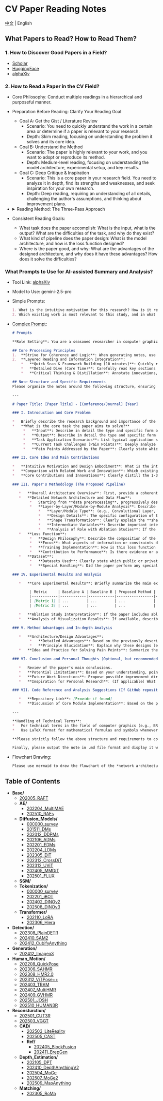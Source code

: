 # CV Paper Reading Notes

[中文](./README_CN.md) | English

## What Papers to Read? How to Read Them?

### 1. How to Discover Good Papers in a Field?

- [Scholar](https://www.scholar-inbox.com/)
- [HuggingFace](https://huggingface.co/papers/)
- [alphaXiv](https://www.alphaxiv.org/)

### 2. How to Read a Paper in the CV Field?

- Core Philosophy: Conduct multiple readings in a hierarchical and purposeful manner.
- Preparation Before Reading: Clarify Your Reading Goal
  - Goal A: Get the Gist / Literature Review
    - Scenario: You need to quickly understand the work in a certain area or determine if a paper is relevant to your research.
    - Depth: Skim reading, focusing on understanding the problem it solves and its core idea.
  - Goal B: Understand the Method
    - Scenario: The paper is highly relevant to your work, and you want to adopt or reproduce its method.
    - Depth: Medium-level reading, focusing on understanding the model architecture, experimental setup, and key results.
  - Goal C: Deep Critique & Inspiration
    - Scenario: This is a core paper in your research field. You need to analyze it in depth, find its strengths and weaknesses, and seek inspiration for your own research.
    - Depth: Deep reading, requiring an understanding of all details, challenging the author's assumptions, and thinking about improvement plans.
- <details>
  <summary>Reading Method: The Three-Pass Approach</summary>

  - **First Pass: Get a Bird's-Eye View, Build a Framework (5-10 minutes)**

    - Goal: Quickly assess the paper's relevance and build a high-level understanding. **Focus only on "what it is" and "how good it is."**
    - Reading Order and Content:
      1. **Title**: Quickly grasp the topic.
      2. **Abstract**: This is the essence of the paper. Read it carefully to find answers to:
         1. Context: What is the problem domain?
         2. Problem: What specific pain point does it address?
         3. Method: What core method does it propose?
         4. Results: How good are the results?
      3. **Figures & Tables**: **This is the soul of a CV paper.**
         1. Prioritize the Architecture Figure: It visualizes the model's structure more intuitively than text.
         2. Look at the Results Table: Find the main results table, focusing on their method (usually the bolded row) and comparing it with the State-of-the-Art (SOTA) or key baselines. Did the metrics improve or decline?
         3. Examine Qualitative Results: Look at the generated images, detection boxes, or segmentation results to get an intuitive feel for the performance.
      4. **Introduction**: Skim through, focusing on the **last paragraph**. Authors usually summarize their contributions here.
      5. **Conclusion**: Read it quickly. It restates the core ideas and findings and points to future research directions.
    - After the first pass, you should be able to answer:
      - What problem does this paper solve?
      - What is its core idea?
      - What are its main achievements?
      - Is this paper worth more of my time?

  - **Second Pass: Dive into Details, Understand the Method (approx. 1 hour)**

    - Goal: Understand the specific implementation details of the method. **Focus on "how it's done" and "how it's evaluated."**
    - Reading Order and Content:
      1. **Methodology / Approach**: This is the core of this pass.
         1. Carefully re-read the architecture diagram and align it with the text description to ensure you understand how data flows through the model.
         2. Focus on Key Modules: Authors will typically detail their innovations (e.g., a new attention module, a new loss function). Understand the input, output, and internal logic of these modules.
         3. Mark Unfamiliar Terms and Formulas: Don't get stuck on complex mathematical derivations for now. Mark them and try to understand the **physical meaning** (the purpose) of the formulas first.
      2. **Experiments / Implementation Details**:
         1. Datasets: Which public datasets did they use? (e.g., ImageNet, COCO)
         2. Evaluation Metrics: What metrics did they use to measure performance? (e.g., mAP, IoU, PSNR)
         3. Baselines: Who did they mainly compare against?
         4. Training Details: Learning rate, optimizer, data augmentation, etc. This information is crucial for reproduction.
      3. **Ablation Studies**: **This is an extremely important part of CV papers!**
         1. Authors use a "control variables" approach to remove or replace their proposed new modules one by one to prove that **each innovation is effective**. Reading this part carefully will give you a deep understanding of the author's design philosophy and the contribution of each component.
    - After the second pass, you should be able to:
      - Clearly explain to others how the model works.
      - Understand how the authors proved their method's effectiveness through experiments.
      - Have a rough plan for how to reproduce the paper.

  - **Third Pass: Critical Thinking, "Virtual-Replication" (1-N hours)**

    - Goal: Achieve an expert-level understanding, be able to critically evaluate the work, and draw inspiration from it. **Focus on "why" and "what if."**
    - Reading Order and Content:
      1. Deep Dive into Mathematical Details: Go back to the formulas you marked in the second pass and try to derive them from scratch. Make sure you understand every assumption.
      2. Critically Examine the Method and Experiments:
         1. Ask "why": **Why** did the authors design it this way? Are there better alternatives?
         2. Look for "loopholes": Is the experimental comparison fair? Are there signs of "hyperparameter tuning"? Do the reported metrics hide performance degradation in some aspects? Are there strong baselines they deliberately avoided comparing against?
         3. Consider Limitations: Under what circumstances might this method fail?
      3. Read the Related Work Section in Detail:
         1. After understanding the paper's work, go back and read the related work section carefully. This will help you to more clearly position this paper in the broader knowledge map of the field and understand its **true innovation**.
      4. Find Points of Inspiration:
         1. Ask "what if": **What if** I apply this module to my own task? **What if** I combine the strengths of method A and method B?
         2. Pay attention to the **Future Work** mentioned in the conclusion, as these are often good research directions.
    - After the third pass, you should be able to:
      - Evaluate the paper's strengths and weaknesses comprehensively, like a reviewer.
      - Generate new research ideas or know how to apply it to your projects.
      - (Ideally) Be able to start reproducing the paper's core code.

  </details>

- Consistent Reading Goals:
  - What task does the paper accomplish: What is the input, what is the output? What are the difficulties of the task, and why do they exist?
  - What kind of pipeline does the paper design: What is the model architecture, and how is the loss function designed?
  - Where is the paper good, and why: What are the advantages of the designed architecture, and why does it have these advantages? How does it solve the difficulties?

### What Prompts to Use for AI-assisted Summary and Analysis?

- Tool Link: [alphaXiv](https://www.alphaxiv.org/)
- Model to Use: gemini-2.5-pro
- Simple Prompts:
  ```markdown
  1. What is the intuitive motivation for this research? How is it reflected in the technical design?
  2. Which existing work is most relevant to this study, and in what key aspects has it been improved or innovated upon?
  ```
- [Complex Prompt](./.prompts/cv_paper_notes_en.md):
  ```markdown
  # Prompts
  
  **Role Setting**: You are a seasoned researcher in computer graphics, adept at extracting deep insights from academic papers and organizing notes with high coherence and logical rigor. Your goal is to generate an in-depth research note that is not only comprehensive but also easy to understand and review.
  
  ## Core Processing Principles
  1.  **Strive for Coherence and Logic**: When generating notes, use fluent narrative language as much as possible, reducing unnecessary bullet points and isolated paragraphs. Ensure natural transitions and logical connections between different analysis modules (such as task description, methodology, experiments, advantage analysis, etc.) to form a cohesive, in-depth interpretation.
  2.  **Layered Reading and Information Integration**:
      *   **Quick Scan & Framework Building (10 minutes)**: Quickly read the abstract, introduction, and conclusion to understand the paper's core contributions and general structure.
      *   **Detailed Dive (Core Time)**: Carefully read key sections such as methodology, experimental design, network architecture, and loss functions.
      *   **Critical Thinking & Distillation**: Annotate innovations, potential limitations, and reflect on their underlying principles and potential impact.
  
  ## Note Structure and Specific Requirements
  Please organize the notes around the following structure, ensuring that each part is detailed and coherent:
  
  ---
  
  # Paper Title: [Paper Title] - [Conference/Journal] [Year]
  
  ### I. Introduction and Core Problem
  
  *   Briefly describe the research background and importance of the paper.
  *   **What is the core task the paper aims to solve?**
       *   **Input**: Describe in detail the type and specific form of the input data. For example, is it a single/multiple images, point clouds, text descriptions, or something else? Please specify its **data dimension/shape** (e.g., `[Batch_size, Channels, Height, Width]` for images, `[Batch_size, Num_points, Feature_dim]` for point clouds). If the input design is special (e.g., specific encoding methods, multimodal input fusion), please explain it systematically.
       *   **Output**: Describe in detail the type and specific form of the output data, also specifying its **data dimension/shape**. For example, is it a generated image, 3D model, segmentation mask, transformation parameters, or something else?
       *   **Task Application Scenarios**: List typical application scenarios of this task in computer graphics or other related fields.
       *   **Current Task Challenges (Pain Points)**: Deeply analyze the main difficulties faced by the current task. Why do these become difficulties (e.g., high computational complexity, data sparsity, lack of realism, weak generalization ability, etc.)?
       *   **Pain Points Addressed by the Paper**: Clearly state which of the above difficulties this paper focuses on designing and improving.
  
  ### II. Core Idea and Main Contributions
  
  *   **Intuitive Motivation and Design Embodiment**: What is the intuitive motivation for this research? How is this motivation reflected in the paper's technical design?
  *   **Comparison with Related Work and Innovation**: Which existing work(s) is this research most related to? In what key aspects does it improve upon or propose new ideas compared to these related works?
  *   **Core Contributions and Innovations**: Clearly distill the 1-3 most significant core contributions and innovations of the paper.
  
  ### III. Paper's Methodology (The Proposed Pipeline)
  
     *   **Overall Architecture Overview**: First, provide a coherent paragraph describing the overall pipeline of the proposed method/model.
     *   **Detailed Network Architecture and Data Flow**:
          *   Starting from **data preprocessing**, progressively describe how data flows through the network to the final output.
          *   **Layer-by-Layer/Module-by-Module Analysis**: Describe the design of each key layer or module in the network in detail. This includes, but is not limited to:
              *   **Layer/Module Type**: (e.g., Convolutional Layer, Transformer Encoder, Attention Mechanism, Custom-designed Block, etc.).
              *   **Design Details**: The specific configuration of the layer/module (e.g., kernel size, stride, channel changes, activation functions, normalization methods). If a module is novel or crucial, explain its internal structure and working principle in detail.
              *   **Shape Transformation**: Clearly explain the **shape or dimension change** of the data after passing through each layer/module.
              *   **Intermediate Variables**: Describe important intermediate feature representations and their significance.
              *   **Analysis of Role with Ablation Studies**: If the paper includes ablation studies, combine the experimental results to explain the specific contribution and role of each key layer/module or data processing step to the final performance.
     *   **Loss Function**:
          *   **Design Philosophy**: Describe the composition of the loss function in detail. What parts does it consist of? What is the mathematical form of each part?
          *   **Focus**: What aspects of information or constraints does the loss function primarily focus on (e.g., pixel-level reconstruction, perceptual similarity, structural consistency, adversarial loss, etc.)?
          *   **Training Implementation**: How is this loss function applied during the training process? Are there special weighting or scheduling strategies?
          *   **Contribution to Performance**: Is there evidence or analysis in the paper demonstrating the specific contribution of this loss function design to the final performance?
     *   **Dataset**:
          *   **Datasets Used**: Clearly state which public or private datasets were used for training and evaluation.
          *   **Special Handling**: Did the paper perform any special preprocessing, data augmentation, filtering, or construction on the datasets? If so, describe the specific methods and their stated purpose or effect.
  
  ### IV. Experimental Results and Analysis
  
     *   **Core Experimental Results**: Briefly summarize the main experimental results, interpreting them in coherent language. Key comparison tables from the paper can be used for assistance, but the focus is on interpretation. Please strictly use the data from the paper and do not fabricate data.
  
          | Metric     | Baseline A | Baseline B | Proposed Method | Improvement |
          |------------|------------|------------|-----------------|-------------|
          | [Metric 1] | ...        | ...        | ...             | ...         |
          | [Metric 2] | ...        | ...        | ...             | ...         |
  
     *   **Ablation Study Interpretation**: If the paper includes ablation studies, interpret their results in detail, clarifying the necessity and contribution of each component of the model.
     *   **Analysis of Visualization Results**: If available, describe and analyze representative visualization results from the paper and how they demonstrate the effectiveness of the method.
  
  ### V. Method Advantages and In-depth Analysis
  
     *   **Architecture/Design Advantages**:
          *   **Detailed Advantages**: Based on the previously described network architecture, loss function, and other implementation details, deeply analyze why the proposed method has advantages. For example, is it due to more efficient feature extraction, a more robust optimization target, better adaptation to specific data patterns, or other reasons?
          *   **Principle Elucidation**: Explain why these designs lead to such advantages. What are the underlying principles?
     *   **Idea and Practice for Solving Pain Points**: Summarize the core idea through which the paper addresses its targeted pain points and how it effectively solves them in practice through specific model design, training strategies, etc.
  
  ### VI. Conclusion and Personal Thoughts (Optional, but recommended)
  
     *   Review of the paper's main conclusions.
     *   **Potential Limitations**: Based on your understanding, point out potential limitations or unresolved issues of the method.
     *   **Future Work Directions**: Propose possible improvement directions or future research ideas based on this work.
     *   **Inspiration for Personal Research**: (If applicable) What inspiration does this paper offer for your own research?
  
  ### VII. Code Reference and Analysis Suggestions (If GitHub repository is accessible)
  
     *   **Repository Link**: [Provide if found]
     *   **Discussion of Core Module Implementation**: Based on the paper's description, suggest which core modules in the codebase to focus on (e.g., novel network layers, key algorithm flows). If time permits and the code is readable, briefly discuss the consistency of the code implementation with the paper's description or key implementation techniques. If not conducting a detailed code analysis, suggest that the reader consult and focus on specific modules, for example: "Readers are advised to consult the author's provided code [link], focusing on the implementation of [Module A] and [Module B] to understand their specific working methods and parameter configurations."
  
  ---
  
  **Handling of Technical Terms**:
  *   For technical terms in the field of computer graphics (e.g., BRDF, Monte Carlo Path Tracing, SDF, NeRF, Voxelization, Mesh Processing, etc.), provide a brief and clear explanation or annotation upon their first appearance.
  *   Use LaTeX format for mathematical formulas and symbols whenever possible (do not use "`"), and annotate the meaning of key variables.
  
  **Please strictly follow the above structure and requirements to conduct an in-depth interpretation of this paper and generate a coherent, detailed, and insightful research note.**
  
  Finally, please output the note in .md file format and display it within a code block. 
  ```

- Flowchart Drawing:

  ```markdown
  Please use mermaid to draw the flowchart of the *network architecture and data flow* in the paper.
  ```

## Table of Contents

- **Base/**
  - [202005_RAFT](Base/202005_RAFT.md)
  - **AE/**
    - [202204_MultiMAE](Base/AE/202204_MultiMAE.md)
    - [202510_RAEs](Base/AE/202510_RAEs.md)
  - **Diffusion_Models/**
    - [000000_survey](Base/Diffusion_Models/000000_survey.md)
    - [201511_DMs](Base/Diffusion_Models/201511_DMs.md)
    - [202012_DDPMs](Base/Diffusion_Models/202012_DDPMs.md)
    - [202106_ADMs](Base/Diffusion_Models/202106_ADMs.md)
    - [202201_EDMs](Base/Diffusion_Models/202201_EDMs.md)
    - [202204_LDMs](Base/Diffusion_Models/202204_LDMs.md)
    - [202305_DiT](Base/Diffusion_Models/202305_DiT.md)
    - [202312_CrossDiT](Base/Diffusion_Models/202312_CrossDiT.md)
    - [202312_UViT](Base/Diffusion_Models/202312_UViT.md)
    - [202405_MMDiT](Base/Diffusion_Models/202405_MMDiT.md)
    - [202501_FLUX](Base/Diffusion_Models/202501_FLUX.md)
  - **SSM/**
  - **Tokenization/**
    - [000000_survey](Base/Tokenization/000000_survey.md)
    - [202201_iBOT](Base/Tokenization/202201_iBOT.md)
    - [202402_DINOv2](Base/Tokenization/202402_DINOv2.md)
    - [202508_DINOv3](Base/Tokenization/202508_DINOv3.md)
  - **Transformer/**
    - [202110_LoRA](Base/Transformer/202110_LoRA.md)
    - [202306_Hiera](Base/Transformer/202306_Hiera.md)
- **Detection/**
  - [202308_PlainDETR](Detection/202308_PlainDETR.md)
  - [202410_SAM2](Detection/202410_SAM2.md)
  - [202412_CubifyAnything](Detection/202412_CubifyAnything.md)
- **Generation/**
  - [202412_Imagen3](Generation/202412_Imagen3.md)
- **Human_Motion/**
  - [202208_QuickPose](Human_Motion/202208_QuickPose.md)
  - [202306_SAHMR](Human_Motion/202306_SAHMR.md)
  - [202308_HMR2.0](Human_Motion/202308_HMR2.0.md)
  - [202312_ViTPose++](Human_Motion/202312_ViTPose++.md)
  - [202403_TRAM](Human_Motion/202403_TRAM.md)
  - [202407_MultiHMR](Human_Motion/202407_MultiHMR.md)
  - [202409_GVHMR](Human_Motion/202409_GVHMR.md)
  - [202501_JOSH](Human_Motion/202501_JOSH.md)
  - [202510_HUMAN3R](Human_Motion/202510_HUMAN3R.md)
- **Reconsturction/**
  - [202501_CUT3R](Reconsturction/202501_CUT3R.md)
  - [202503_VGGT](Reconsturction/202503_VGGT.md)
  - **CAD/**
    - [202503_LiteReality](Reconsturction/CAD/202503_LiteReality.md)
    - [202505_CAST](Reconsturction/CAD/202505_CAST.md)
    - **Ref/**
      - [202405_BlockFusion](Reconsturction/CAD/Ref/202405_BlockFusion.md)
      - [202411_BrepGen](Reconsturction/CAD/Ref/202411_BrepGen.md)
  - **Depth_Estimation/**
    - [202105_DPT](Reconsturction/Depth_Estimation/202105_DPT.md)
    - [202410_DepthAnythingV2](Reconsturction/Depth_Estimation/202410_DepthAnythingV2.md)
    - [202504_MoGe](Reconsturction/Depth_Estimation/202504_MoGe.md)
    - [202507_MoGe2](Reconsturction/Depth_Estimation/202507_MoGe2.md)
    - [202509_MapAnything](Reconsturction/Depth_Estimation/202509_MapAnything.md)
  - **Matching/**
    - [202305_RoMa](Reconsturction/Matching/202305_RoMa.md)
